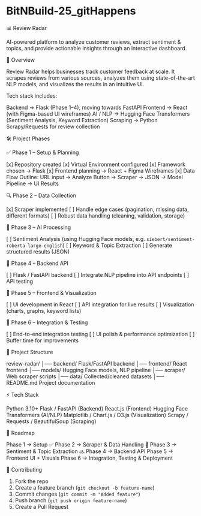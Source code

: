 # BitNBuild-25_gitHappens


 📊 Review Radar

AI-powered platform to analyze customer reviews, extract sentiment & topics, and provide actionable insights through an interactive dashboard.



 🚀 Overview

Review Radar helps businesses track customer feedback at scale. It scrapes reviews from various sources, analyzes them using state-of-the-art NLP models, and visualizes the results in an intuitive UI.

Tech stack includes:

 Backend → Flask (Phase 1–4), moving towards FastAPI
 Frontend → React (with Figma-based UI wireframes)
 AI / NLP → Hugging Face Transformers (Sentiment Analysis, Keyword Extraction)
 Scraping → Python Scrapy/Requests for review collection



 🛠️ Project Phases

 ✅ Phase 1 – Setup & Planning

 [x] Repository created
 [x] Virtual Environment configured
 [x] Framework chosen → Flask
 [x] Frontend planning → React + Figma Wireframes
 [x] Data Flow Outline:
  URL input → Analyze Button → Scraper → JSON → Model Pipeline → UI Results



 🔍 Phase 2 – Data Collection

 [x] Scraper implemented
 [ ] Handle edge cases (pagination, missing data, different formats)
 [ ] Robust data handling (cleaning, validation, storage)



 🤖 Phase 3 – AI Processing

 [ ] Sentiment Analysis (using Hugging Face models, e.g. `siebert/sentiment-roberta-large-english`)
 [ ] Keyword & Topic Extraction
 [ ] Generate structured results (JSON)



 🔧 Phase 4 – Backend API

 [ ] Flask / FastAPI backend
 [ ] Integrate NLP pipeline into API endpoints
 [ ] API testing



 🎨 Phase 5 – Frontend & Visualization

 [ ] UI development in React
 [ ] API integration for live results
 [ ] Visualization (charts, graphs, keyword lists)



 🧪 Phase 6 – Integration & Testing

 [ ] End-to-end integration testing
 [ ] UI polish & performance optimization
 [ ] Buffer time for improvements



 📂 Project Structure


review-radar/
│── backend/         Flask/FastAPI backend
│── frontend/        React frontend
│── models/          Hugging Face models, NLP pipeline
│── scraper/         Web scraper scripts
│── data/            Collected/cleaned datasets
│── README.md        Project documentation




 ⚡ Tech Stack

 Python 3.10+
 Flask / FastAPI (Backend)
 React.js (Frontend)
 Hugging Face Transformers (AI/NLP)
 Matplotlib / Chart.js / D3.js (Visualization)
 Scrapy / Requests / BeautifulSoup (Scraping)



 📌 Roadmap

 Phase 1 → Setup ✅
 Phase 2 → Scraper & Data Handling 🔄
 Phase 3 → Sentiment & Topic Extraction 🔜
 Phase 4 → Backend API
 Phase 5 → Frontend UI + Visuals
 Phase 6 → Integration, Testing & Deployment



 🤝 Contributing

1. Fork the repo
2. Create a feature branch (`git checkout -b feature-name`)
3. Commit changes (`git commit -m "Added feature"`)
4. Push branch (`git push origin feature-name`)
5. Create a Pull Request



